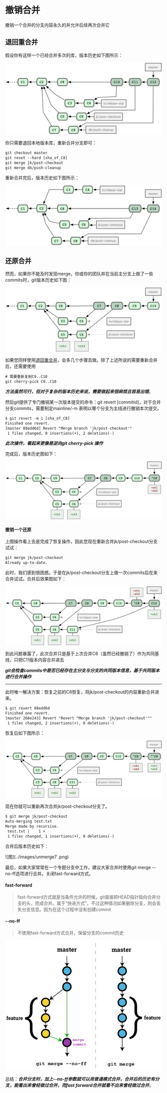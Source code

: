 # 撤销合并

撤销一个合并的分支内容永久的并允许后续再次合并它

## 退回重合并

假设你有这样一个已经合并多次的库，版本历史如下图所示：

![当前版本库](../images/unmerge1.png)

你只需要退回本地版本库，重新合并分支即可：

```
git checkout master
git reset --hard [sha_of_C8]
git merge jk/post-checkout
git merge db/push-cleanup
```

重新合并完后，版本历史如下图所示：

![当前版本库](../images/unmerge2.png)


## 还原合并

然而，如果你不能及时发现merge，你或你的团队并在当前主分支上做了一些commits时，git版本历史如下图：

![当前版本历史图](../images/unmerge3.png)

如果您同样使用[退回重合并](#)，会多几个步骤去做。除了上述所说的需要重新合并后，还需要使用

```
# 需要重新复制C9..C10
git cherry-pick C9..C10   
```

***方法虽然可行，但对于复杂的版本历史来说，需要做起来很麻烦且容易出错***。


然后git提供了专门撤销某一次版本提交的命令：git revert [commitid]，对于合并分支commits，需要制定mainline/-m 表明以哪个分支为主线进行撤销本次提交。

```
$ git revert -m 1 [sha_of_C8]
Finished one revert.
[master 88edd6d] Revert "Merge branch 'jk/post-checkout'"
 1 files changed, 0 insertions(+), 2 deletions(-)

```

***此次操作，看起来更像是逆向git cherry-pick 操作***

完成后，版本历史图如下：

![图](../images/unmerge4.png)


#### 撤销一个还原

上图操作看上去是完成了恢复操作，因此您现在重新合并jk/post-checkout分支试试：

```
git merge jk/post-checkout
Already up-to-date.
```

此时，我们感到很困惑。于是在jk/post-checkout分支上做一次commits后在来合并试试。合并后效果图如下：

![图](../images/unmerge5.png)

到此问题暴露了，此次合并只是基于上次合并C6（虽然已经撤销了）作为共同基线，只把C11版本内容合并进去

***git会检查commits中是否已经存在主分支与分支的共同版本信息，基于共同版本进行合并操作***

---------------------------------------------------------------------------------------------------------------

此时唯一解决方案：恢复之前的C8恢复，将jk/post-checkout的内容重新合并进来。

```
$ git revert 88edd6d
Finished one revert.
[master 268e243] Revert "Revert "Merge branch 'jk/post-checkout'""
 1 files changed, 2 insertions(+), 0 deletions(-)

```

恢复后如下图所示：

![图](../images/unmerge6.png)


现在你就可以重新再次合并jk/post-checkout分支了。

```
$ git merge jk/post-checkout
Auto-merging test.txt
Merge made by recursive.
 test.txt |    1 +
 1 files changed, 1 insertions(+), 0 deletions(-)

```

合并后版本历史如下：

![图](../images/unmerge7 .png)



最后，如果大家常常在一个专题分支中工作，建议大家合并时使用git merge --no-ff选项进行合并。关闭fast-forward方式。


#### fast-forward

> fast-forward方式就是当条件允许的时候，git直接把HEAD指针指向合并分支的头，完成合并。属于“快进方式”，不过这种情况如果删除分支，则会丢失分支信息。因为在这个过程中没有创建commit


#### --no-ff 
> 不使用fast-forward方式合并，保留分支的commit历史


![比较](../images/fast_forward.png)


总结：***合并分支时，加上--no-ff参数就可以用普通模式合并，合并后的历史有分支，能看出来曾经做过合并，而fast forward合并就看不出来曾经做过合并***。



